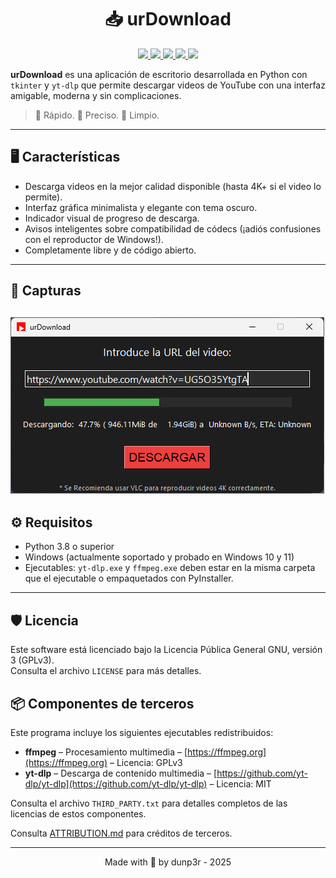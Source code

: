 <h1 align="center">📥 urDownload</h1>

<p align="center">
	<a href="https://github.com/dunp3r/urDownload/releases">
		<img src="https://img.shields.io/github/v/release/dunp3r/urDownload?style=flat-square&include_prereleases&label=version" />
	</a>
	<a href="https://github.com/dunp3r/urDownload/releases">
		<img src="https://img.shields.io/github/downloads/dunp3r/urDownload/total.svg?style=flat-square" />
	</a>
	<a href="https://github.com/dunp3r/urDownload/issues">
		<img src="https://img.shields.io/github/issues-raw/dunp3r/urDownload.svg?style=flat-square&label=issues" />
	</a>
	<a href="https://github.com/dunp3r/urDownload/graphs/contributors">
		<img src="https://img.shields.io/github/contributors/dunp3r/urDownload?style=flat-square" />
	</a>
	<a href="https://github.com/dunp3r/urDownload/blob/main/LICENSE">
		<img src="https://img.shields.io/github/license/dunp3r/urDownload?style=flat-square" />
	</a>
</p>



**urDownload** es una aplicación de escritorio desarrollada en Python con `tkinter` y `yt-dlp` que permite descargar videos de YouTube con una interfaz amigable, moderna y sin complicaciones.

> 🚀 Rápido. 🎯 Preciso. 🧼 Limpio.

---

## 🖥️ Características

- Descarga videos en la mejor calidad disponible (hasta 4K+ si el video lo permite).
- Interfaz gráfica minimalista y elegante con tema oscuro.
- Indicador visual de progreso de descarga.
- Avisos inteligentes sobre compatibilidad de códecs (¡adiós confusiones con el reproductor de Windows!).
- Completamente libre y de código abierto.

---

## 📸 Capturas

![Vista previa de urDownload](assets/capture.png)
---

## ⚙️ Requisitos

- Python 3.8 o superior
- Windows (actualmente soportado y probado en Windows 10 y 11)
- Ejecutables: `yt-dlp.exe` y `ffmpeg.exe` deben estar en la misma carpeta que el ejecutable o empaquetados con PyInstaller.

---

## 🛡️ Licencia

Este software está licenciado bajo la Licencia Pública General GNU, versión 3 (GPLv3).  
Consulta el archivo `LICENSE` para más detalles.

## 📦 Componentes de terceros

Este programa incluye los siguientes ejecutables redistribuidos:

- **ffmpeg** – Procesamiento multimedia – [https://ffmpeg.org](https://ffmpeg.org) – Licencia: GPLv3
- **yt-dlp** – Descarga de contenido multimedia – [https://github.com/yt-dlp/yt-dlp](https://github.com/yt-dlp/yt-dlp) – Licencia: MIT

Consulta el archivo `THIRD_PARTY.txt` para detalles completos de las licencias de estos componentes.

Consulta [ATTRIBUTION.md](ATTRIBUTION.md) para créditos de terceros.

---
<p align="center">Made with 💚 by dunp3r - 2025</p>


